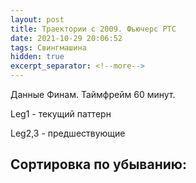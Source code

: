 ```yaml
---
layout: post
title: Траектории c 2009. Фьючерс РТС
date: 2021-10-29 20:06:52
tags: Свингмашина
hidden: true
excerpt_separator: <!--more-->
---
```



Данные Финам. Таймфрейм 60 минут.

Leg1 - текущий паттерн

Leg2,3 - предшествующие

 
 
## Сортировка по убыванию:

<img src="https://ragve.ru/images/all_freq.png" alt="">

